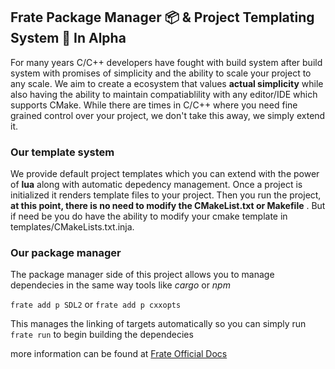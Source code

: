 ## Frate Package Manager 📦 & Project Templating System 📐 **In Alpha**

For many years C/C++ developers have fought with build system after build system with promises of simplicity and the ability to scale your project to any scale. We aim to create a ecosystem that values **actual simplicity** while also having the ability to maintain compatiablility with any editor/IDE which supports CMake. While there are times in C/C++ where you need fine grained control over your project, we don't take this away, we simply extend it.

### Our template system
We provide default project templates which you can extend with the power of **lua** along with automatic depedency management. Once a project is initialized it renders template files to your project. Then you run the project, **at this point, there is no need to modify the CMakeList.txt or Makefile** . But if need be you do have the ability to modify your cmake template in templates/CMakeLists.txt.inja.

### Our package manager
The package manager side of this project allows you to manage dependecies in the same way tools like _cargo_ or _npm_

`frate add p SDL2`
or
`frate add p cxxopts`

This manages the linking of targets automatically so you can simply run `frate run` to begin building the dependecies

more information can be found at [Frate Official Docs](https://docs.frate.dev)







